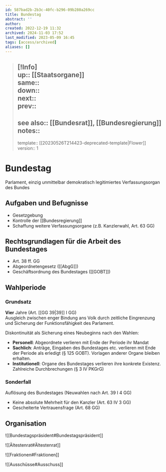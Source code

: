 ```yaml
---
id: 587bad2b-2b3c-40fc-b296-09b280a269cc
title: Bundestag
abstract: ''
author: 
created: 2022-12-19 11:32
archived: 2024-11-03 17:52
last_modified: 2023-05-09 16:45
tags: [access/archived]
aliases: []
---
```


> [!Info]  
> up:: [[Staatsorgane]]  
> same::  
> down::  
> next::  
> prev::
> ---
> see also:: [[Bundesrat]], [[Bundesregierung]]  
> notes::
> ---
> template:: [[20230526T214423-deprecated-template|Flower]]  
> version:: 1 

# Bundestag

Parlament, einzig unmittelbar demokratisch legitimiertes Verfassungsorgan des Bundes

## Aufgaben und Befugnisse

- Gesetzgebung
- Kontrolle der [[Bundesregierung]]
- Schaffung weitere Verfassungsorgane (z.B. Kanzlerwahl, Art. 63 GG)

## Rechtsgrundlagen für die Arbeit des Bundestages

- Art. 38 ff. GG
- Abgeordnetengesetz ([[AbgG]])
- Geschäftsordnung des Bundestages ([[GOBT]])

## Wahlperiode

### Grundsatz

**Vier** Jahre (Art. [[GG 39|39]] I GG)  
Ausgleich zwischen enger Bindung ans Volk durch zeitliche Eingrenzung und Sicherung der Funktionsfähigkeit des Parlament.

Diskontinuität als Sicherung eines Neubeginns nach den Wahlen:

- **Personell**: Abgeordnete verlieren mit Ende der Periode ihr Mandat
- **Sachlich**: Anträge, Eingaben des Bundestages etc. verlieren mit Ende der Periode als erledigt (§ 125 GOBT). Vorlagen anderer Organe bleiben erhalten.
- **Institutionell**: Organe des Bundestages verlieren ihre konkrete Existenz. Zahlreiche Durchbrechungen (§ 3 IV PKGrG)

### Sonderfall 

Auflösung des Bundestages (Neuwahlen nach Art. 39 I 4 GG)

- Keine absolute Mehrheit für den Kanzler (Art. 63 IV 3 GG)
- Gescheiterte Vertrauensfrage (Art. 68 GG)

## Organisation 

![[Bundestagspräsident#Bundestagspräsident]]

![[Ältestenrat#Ältestenrat]]

![[Fraktionen#Fraktionen]]

![[Ausschüsse#Ausschuss]]
